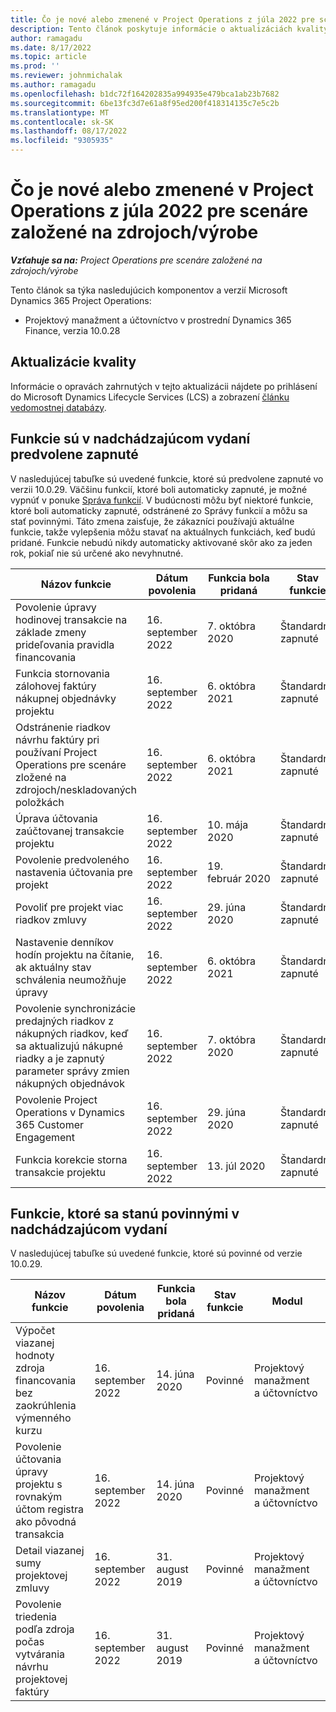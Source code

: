 ```yaml
---
title: Čo je nové alebo zmenené v Project Operations z júla 2022 pre scenáre založené na zdrojoch/výrobe
description: Tento článok poskytuje informácie o aktualizáciách kvality, ktoré sú k dispozícii vo vydaní nasadenia Microsoft Dynamics 365 Project Operations pre scenáre založené na zdrojoch/výrobe z júla 2022.
author: ramagadu
ms.date: 8/17/2022
ms.topic: article
ms.prod: ''
ms.reviewer: johnmichalak
ms.author: ramagadu
ms.openlocfilehash: b1dc72f164202835a994935e479bca1ab23b7682
ms.sourcegitcommit: 6be13fc3d7e61a8f95ed200f418314135c7e5c2b
ms.translationtype: MT
ms.contentlocale: sk-SK
ms.lasthandoff: 08/17/2022
ms.locfileid: "9305935"
---
```

# <a name="whats-new-or-changed-in-project-operations-july-2022-for-stockedproduction-based-scenarios"></a>Čo je nové alebo zmenené v Project Operations z júla 2022 pre scenáre založené na zdrojoch/výrobe

_**Vzťahuje sa na:** Project Operations pre scenáre založené na zdrojoch/výrobe_

Tento článok sa týka nasledujúcich komponentov a verzií Microsoft Dynamics 365 Project Operations:

- Projektový manažment a účtovníctvo v prostrední Dynamics 365 Finance, verzia 10.0.28

## <a name="quality-updates"></a>Aktualizácie kvality

Informácie o opravách zahrnutých v tejto aktualizácii nájdete po prihlásení do Microsoft Dynamics Lifecycle Services (LCS) a zobrazení [článku vedomostnej databázy](https://fix.lcs.dynamics.com/Issue/Details?bugId=694438).

## <a name="features-turned-on-by-default-in-upcoming-release"></a>Funkcie sú v nadchádzajúcom vydaní predvolene zapnuté

V nasledujúcej tabuľke sú uvedené funkcie, ktoré sú predvolene zapnuté vo verzii 10.0.29. Väčšinu funkcií, ktoré boli automaticky zapnuté, je možné vypnúť v ponuke [Správa funkcií](/dynamics365/fin-ops-core/fin-ops/get-started/feature-management/feature-management-overview). V budúcnosti môžu byť niektoré funkcie, ktoré boli automaticky zapnuté, odstránené zo Správy funkcií a môžu sa stať povinnými. Táto zmena zaisťuje, že zákazníci používajú aktuálne funkcie, takže vylepšenia môžu stavať na aktuálnych funkciách, keď budú pridané. Funkcie nebudú nikdy automaticky aktivované skôr ako za jeden rok, pokiaľ nie sú určené ako nevyhnutné.

| Názov funkcie | Dátum povolenia | Funkcia bola pridaná | Stav funkcie | Modul |
| --- | --- | --- |--- |--- |
| Povolenie úpravy hodinovej transakcie na základe zmeny prideľovania pravidla financovania | 16. september 2022 | 7. októbra 2020 | Štandardne zapnuté | Projektový manažment a účtovníctvo |
| Funkcia stornovania zálohovej faktúry nákupnej objednávky projektu | 16. september 2022 | 6. októbra 2021 | Štandardne zapnuté | Projektový manažment a účtovníctvo |
| Odstránenie riadkov návrhu faktúry pri používaní Project Operations pre scenáre zložené na zdrojoch/neskladovaných položkách | 16. september 2022 | 6. októbra 2021 | Štandardne zapnuté | Projektový manažment a účtovníctvo |
| Úprava účtovania zaúčtovanej transakcie projektu | 16. september 2022 | 10. mája 2020 | Štandardne zapnuté | Projektový manažment a účtovníctvo |
| Povolenie predvoleného nastavenia účtovania pre projekt | 16. september 2022 | 19. február 2020 | Štandardne zapnuté | Projektový manažment a účtovníctvo |
| Povoliť pre projekt viac riadkov zmluvy | 16. september 2022 | 29. júna 2020 | Štandardne zapnuté | Projektový manažment a účtovníctvo |
| Nastavenie denníkov hodín projektu na čítanie, ak aktuálny stav schválenia neumožňuje úpravy | 16. september 2022 | 6. októbra 2021 | Štandardne zapnuté | Projektový manažment a účtovníctvo |
| Povolenie synchronizácie predajných riadkov z nákupných riadkov, keď sa aktualizujú nákupné riadky a je zapnutý parameter správy zmien nákupných objednávok | 16. september 2022 | 7. októbra 2020 | Štandardne zapnuté | Projektový manažment a účtovníctvo |
| Povolenie Project Operations v Dynamics 365 Customer Engagement | 16. september 2022 | 29. júna 2020 | Štandardne zapnuté | Projektový manažment a účtovníctvo |
| Funkcia korekcie storna transakcie projektu | 16. september 2022 | 13. júl 2020 | Štandardne zapnuté | Projektový manažment a účtovníctvo |

## <a name="features-that-become-mandatory-in-the-upcoming-release"></a>Funkcie, ktoré sa stanú povinnými v nadchádzajúcom vydaní

V nasledujúcej tabuľke sú uvedené funkcie, ktoré sú povinné od verzie 10.0.29.

| Názov funkcie | Dátum povolenia | Funkcia bola pridaná | Stav funkcie | Modul |
| --- | --- | --- | --- | --- |
| Výpočet viazanej hodnoty zdroja financovania bez zaokrúhlenia výmenného kurzu | 16. september 2022 | 14. júna 2020 | Povinné | Projektový manažment a účtovníctvo |
| Povolenie účtovania úpravy projektu s rovnakým účtom registra ako pôvodná transakcia | 16. september 2022 | 14. júna 2020 | Povinné | Projektový manažment a účtovníctvo |
| Detail viazanej sumy projektovej zmluvy | 16. september 2022 | 31. august 2019 | Povinné | Projektový manažment a účtovníctvo |
| Povolenie triedenia podľa zdroja počas vytvárania návrhu projektovej faktúry | 16. september 2022 | 31. august 2019 | Povinné | Projektový manažment a účtovníctvo |
